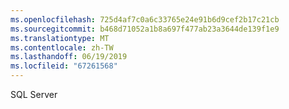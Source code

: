 ```yaml
---
ms.openlocfilehash: 725d4af7c0a6c33765e24e91b6d9cef2b17c21cb
ms.sourcegitcommit: b468d71052a1b8a697f477ab23a3644de139f1e9
ms.translationtype: MT
ms.contentlocale: zh-TW
ms.lasthandoff: 06/19/2019
ms.locfileid: "67261568"
---
```

SQL Server